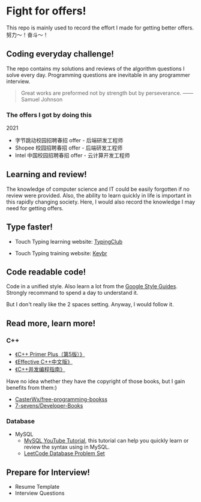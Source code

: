 # Fight for offers!
This repo is mainly used to record the effort I made for getting better offers. 努力～！奋斗～！

## Coding everyday challenge!
The repo contains my solutions and reviews of the algorithm questions I solve every day. Programming questions are inevitable in any programmer interview.

>  Great works are preformed not by strength but by perseverance. ——Samuel Johnson

### The offers I got by doing this

2021

- 字节跳动校园招聘春招 offer - 后端研发工程师
- Shopee 校园招聘春招 offer - 后端研发工程师
- Intel 中国校园招聘春招 offer - 云计算开发工程师

## Learning and review!
The knowledge of computer science and IT could be easily forgotten if no review were provided. Also, the ability to learn quickly in life is important in this rapidly changing society. Here, I would also record the knowledge I may need for getting offers.

## Type faster!
- Touch Typing learning website: [TypingClub](https://www.typingclub.com/)

- Touch Typing training website: [Keybr](https://www.keybr.com/)

## Code readable code!
Code in a unified style. Also learn a lot from the [Google Style Guides](https://github.com/google/styleguide). Strongly recommand to spend a day to  understand it.

But I don't really like the 2 spaces setting. Anyway, I would follow it.

## Read more, learn more!

### C++

- [《C++ Primer Plus（第5版）》](https://github.com/7-sevens/Developer-Books/blob/master/Cpp/C++%20Primer%20Plus%EF%BC%88%E7%AC%AC5%E7%89%88%EF%BC%89.pdf)
- [《Effective C++中文版》](https://github.com/7-sevens/Developer-Books/blob/master/Cpp/Effective%20C++%E4%B8%AD%E6%96%87%E7%89%88.pdf)
- [《C++并发编程指南》](https://github.com/7-sevens/Developer-Books/blob/master/Cpp/C++并发编程指南.pdf)

Have no idea whether they have the copyright of those books, but I gain benefits from them:)

* [CasterWx/free-programming-bookss](https://github.com/CasterWx/free-programming-books)
* [7-sevens/Developer-Books](https://github.com/7-sevens/Developer-Books)

### Database

- MySQL
  - [MySQL YouTube Tutorial](https://www.youtube.com/watch?v=7S_tz1z_5bA), this tutorial can help you quickly learn or review the syntax using in MySQL.
  - [LeetCode Database Problem Set](https://leetcode.com/problemset/database/)

## Prepare for Interview!

- Resume Template
- Interview Questions

